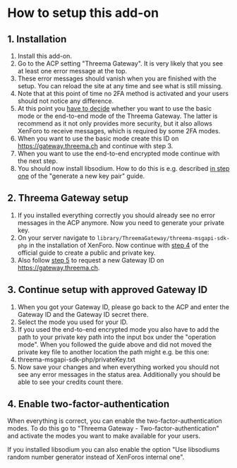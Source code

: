 # How to setup this add-on

## 1. Installation

1. Install this add-on.
2. Go to the ACP setting "Threema Gateway". It is very likely that you see at least one error message at the top.  
3. These error messages should vanish when you are finished with the setup. You can reload the site at any time and see what is still missing.  
4. Note that at this point of time no 2FA method is activated and your users should not notice any difference.
5. At this point you [have to decide](https://gateway.threema.ch/en/products) whether you want to use the basic mode or the end-to-end mode of the Threema Gateway. The latter is recommend as it not only provides more security, but it also allows XenForo to receive messages, which is required by some 2FA modes.  
6. When you want to use the basic mode create this ID on <https://gateway.threema.ch> and continue with step 3.  
7. When you want to use the end-to-end encrypted mode continue with the next step.
8. You should now install libsodium. How to do this is e.g. described [in step one](https://github.com/rugk/threema-msgapi-sdk-php/wiki/How-to-generate-a-new-key-pair-and-send-a-message#1-preparation) of the "generate a new key pair" guide.

## 2. Threema Gateway setup

1. If you installed everything correctly you should already see no error messages in the ACP anymore. Now you need to generate your private key.
2. On your server navigate to `library/ThreemaGateway/threema-msgapi-sdk-php` in the installation of XenForo. Now continue with [step 4](https://github.com/rugk/threema-msgapi-sdk-php/wiki/How-to-generate-a-new-key-pair-and-send-a-message#user-content-4-generate-a-keypair-by-running-the-tool) of the official guide to create a public and private key.
3. Also follow [step 5](https://github.com/rugk/threema-msgapi-sdk-php/wiki/How-to-generate-a-new-key-pair-and-send-a-message#5-request-custom-threema-id-and-submit-key) to request a new Gateway ID on <https://gateway.threema.ch>.

## 3. Continue setup with approved Gateway ID

1. When you got your Gateway ID, please go back to the ACP and enter the Gateway ID and the Gateway ID secret there.
2. Select the mode you used for your ID.
3. If you used the end-to-end encrypted mode you also have to add the path to your private key path into the input box under the "operation mode". When you followed the guide above and did not moved the private key file to another location the path might e.g. be this one:
4. threema-msgapi-sdk-php/privateKey.txt
5. Now save your changes and when everything worked you should not see any error messages in the status area. Additionally you should be able to see your credits count there.

## 4. Enable two-factor-authentication

When everything is correct, you can enable the two-factor-authentication modes. To do this go to "Threema Gateway - Two-factor-authentication" and activate the modes you want to make available for your users.

If you installed libsodium you can also enable the option "Use libsodiums random number generator instead of XenForos internal one".
